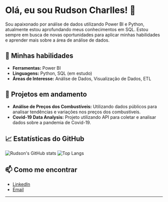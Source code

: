 # Olá, eu sou Rudson Charlles! 👋

Sou apaixonado por análise de dados utilizando Power BI e Python, atualmente estou aprofundando meus conhecimentos em SQL. Estou sempre em busca de novas oportunidades para aplicar minhas habilidades e aprender mais sobre a área de análise de dados.

## 🚀 Minhas habilidades
- **Ferramentas:** Power BI
- **Linguagens:** Python, SQL (em estudo)
- **Áreas de Interesse:** Análise de Dados, Visualização de Dados, ETL

## 🔭 Projetos em andamento 
- **Análise de Preços dos Combustíveis:** Utilizando dados públicos para analisar tendências e variações nos preços dos combustíveis.
- **Covid-19 Data Analysis:** Projeto utilizando API para coletar e analisar dados sobre a pandemia de Covid-19.

## 📈 Estatísticas do GitHub
![Rudson's GitHub stats](https://github-readme-stats.vercel.app/api?username=Rudson-Charlles&show_icons=true&theme=radical)
![Top Langs](https://github-readme-stats.vercel.app/api/top-langs/?username=Rudson-Charlles&layout=compact&theme=radical)

## 📫 Como me encontrar
- [LinkedIn](https://www.linkedin.com/in/rudson-charlles-084795223/)
- [Email](rcharlles.dev@gmail.com)

---



